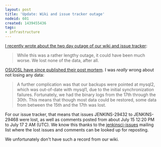 ```yaml
---
layout: post
title: 'Update: Wiki and issue tracker outage'
nodeid: 601
created: 1439455436
tags:
- infrastructure
---
```

[I recently wrote about the two day outage of our wiki and issue tracker](https://jenkins-ci.org/content/wiki-and-issue-tracker-outage-over-weekend):

> While this was a rather lengthy outage, it could have been much worse. We lost none of the data, after all.

[OSUOSL have since published their post mortem](http://osuosl.org/blog/mysql1-vip-post-mortem). I was *really* wrong about not losing any data:

> A further complication was that our backups were pointed at mysql2, which was out-of-date with mysql1, due to the initial synchronization failures. Fortunately, we had the binary logs from the 17th through the 30th. This means that though most data could be restored, some data from between the 15th and the 17th was lost.

For our issue tracker, that means that issues JENKINS-29432 to JENKINS-29468 were lost, as well as comments posted from about July 15 12:20 PM to July 17 2 AM (UTC). We know this thanks to the [jenkinsci-issues](http://groups.google.com/group/jenkinsci-issues/topics) mailing list where the lost issues and comments can be looked up for reposting.

We unfortunately don't have such a record from our wiki.
